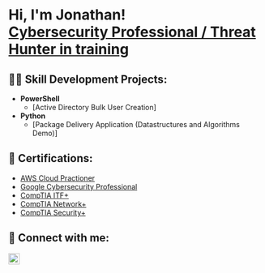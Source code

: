 <h1>Hi, I'm Jonathan! <br/><a href="https://github.com/GroguTheCoder"> <a href="https://www.linkedin.com/in/jonathan-m-939555224/">Cybersecurity Professional / Threat Hunter in training</a> 

<h2>👨‍💻 Skill Development Projects:</h2>

- <b>PowerShell</b>
  - [Active Directory Bulk User Creation]
- <b>Python</b>
  - [Package Delivery Application (Datastructures and Algorithms Demo)]

<h2>📄 Certifications:</h2>

- [AWS Cloud Practioner](https://aw.certmetrics.com/amazon/public/verification.aspx)
- [Google Cybersecurity Professional](https://www.coursera.org/account/accomplishments/professional-cert/6PQ9TQATWR69?trk=public_profile_see-credential)
- [CompTIA ITF+](https://www.certmetrics.com/comptia/public/verification.aspx/)
- [CompTIA Network+](https://www.certmetrics.com/comptia/public/verification.aspx/)
- [CompTIA Security+](https://www.certmetrics.com/comptia/public/verification.aspx/)

<h2> 🤳 Connect with me:</h2>

[<img align="left" alt="Jonathan Montoya | LinkedIn" width="22px" src="https://cdn.jsdelivr.net/npm/simple-icons@v3/icons/linkedin.svg" />][linkedin]

[linkedin]: https://linkedin.com/in/jonathan-m-939555224/
